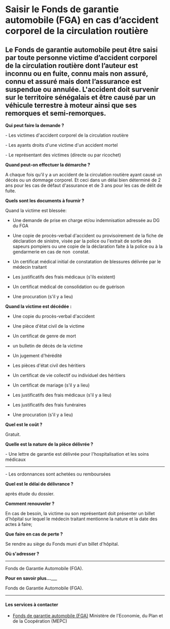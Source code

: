 # Saisir le Fonds de garantie automobile (FGA) en cas d’accident corporel de la circulation routière

Le Fonds de garantie automobile peut être saisi par toute personne victime d’accident corporel de la circulation routière dont l’auteur est inconnu ou en fuite, connu mais non assuré, connu et assuré mais dont l’assurance est suspendue ou annulée. L'accident doit survenir sur le territoire sénégalais et être causé par un véhicule terrestre à moteur ainsi que ses remorques et semi-remorques.
---------------------------------------------------------------------------------------------------------------------------------------------------------------------------------------------------------------------------------------------------------------------------------------------------------------------------------------------------------------------------------------------------------

**Qui peut faire la demande ?**

\- Les victimes d'accident corporel de la circulation routière 

\- Les ayants droits d'une victime d'un accident mortel

\- Le représentant des victimes (directe ou par ricochet)  

**Quand peut-on effectuer la démarche ?**

A chaque fois qu'il y a un accident de la circulation routière ayant causé un décès ou un dommage corporel. Et ceci dans un délai bien déterminé de 2 ans pour les cas de défaut d'assurance et de 3 ans pour les cas de délit de fuite.  

**Quels sont les documents à fournir ?**  

Quand la victime est blessée:

*   Une demande de prise en charge et/ou indemnisation adressée au DG du FGA
*   Une copie de procès-verbal d'accident ou provisoirement de la fiche de déclaration de sinistre, visée par la police ou l'extrait de sortie des sapeurs pompiers ou une copie de la déclaration faite à la police ou à la gendarmerie en cas de non  constat.  
    
*   Un certificat médical initial de constatation de blessures délivrée par le médecin traitant
*   Les justificatifs des frais médicaux (s'ils existent)
*   Un certificat médical de consolidation ou de guérison
*   Une procuration (s'il y a lieu)  
    

**Quand la victime est décédée :**

*   Une copie du procès-verbal d'accident
*   Une pièce d'état civil de la victime
*   Un certificat de genre de mort
*   un bulletin de décès de la victime  
    
*   Un jugement d'hérédité
*   Les pièces d'état civil des héritiers
*   Un certificat de vie collectif ou individuel des héritiers
*   Un certificat de mariage (s'il y a lieu)  
    
*   Les justificatifs des frais médicaux (s'il y a lieu)
*   Les justificatifs des frais funéraires
*   Une procuration (s'il y a lieu)

**Quel est le coût ?**

Gratuit.

**Quelle est la nature de la pièce délivrée ?**

\- Une lettre de garantie est délivrée pour l'hospitalisation et les soins médicaux

___

\- Les ordonnances sont achetées ou remboursées  

**Quel est le délai de délivrance ?**

après étude du dossier.

**Comment renouveler ?**

En cas de besoin, la victime ou son représentant doit présenter un billet d'hôpital sur lequel le médecin traitant mentionne la nature et la date des actes à faire;

**Que faire en cas de perte ?**

Se rendre au siège du Fonds muni d'un billet d'hôpital.  

**Où s'adresser ?**

___

Fonds de Garantie Automobile (FGA).  

**Pour en savoir plus…**___

Fonds de Garantie Automobile (FGA).  

  
_________

#### Les services à contacter

*   [Fonds de garantie automobile (FGA)](../../../services/fonds-de-garantie-automobile-fga.md) Ministère de l'Economie, du Plan et de la Coopération (MEPC)